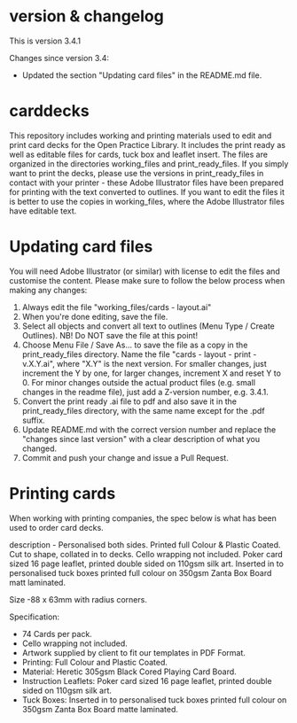 # version & changelog
This is version 3.4.1

Changes since version 3.4:
- Updated the section "Updating card files" in the README.md file.




# carddecks
This repository includes working and printing materials used to edit and print card decks for the Open Practice Library. It includes the print ready as well as editable files for cards, tuck box and leaflet insert. The files are organized in the directories working_files and print_ready_files. If you simply want to print the decks, please use the versions in print_ready_files in contact with your printer - these Adobe Illustrator files have been prepared for printing with the text converted to outlines. If you want to edit the files it is better to use the copies in working_files, where the Adobe Illustrator files have editable text.



# Updating card files
You will need Adobe Illustrator (or similar) with license to edit the files and customise the content. Please make sure to follow the below process when making any changes:
1. Always edit the file "working_files/cards - layout.ai"
2. When you're done editing, save the file.
3. Select all objects and convert all text to outlines (Menu Type / Create Outlines). NB! Do NOT save the file at this point!
4. Choose Menu File / Save As... to save the file as a copy in the print_ready_files directory. Name the file "cards - layout - print - v.X.Y.ai", where "X.Y" is the next version. For smaller changes, just increment the Y by one, for larger changes, increment X and reset Y to 0. For minor changes outside the actual product files (e.g. small changes in the readme file), just add a Z-version number, e.g. 3.4.1.
5. Convert the print ready .ai file to pdf and also save it in the print_ready_files directory, with the same name except for the .pdf suffix.
7. Update README.md with the correct version number and replace the "changes since last version" with a clear description of what you changed.
6. Commit and push your change and issue a Pull Request.



# Printing cards
When working with printing companies, the spec below is what has been used to order card decks.

description - Personalised both sides. Printed full Colour & Plastic Coated. Cut to shape, collated in to decks. Cello wrapping not included. Poker card sized 16 page leaflet, printed double sided on 110gsm silk art. Inserted in to personalised tuck boxes printed full colour on 350gsm Zanta Box Board matt laminated.

Size -88 x 63mm with radius corners.

Specification:
- 74 Cards per pack.
- Cello wrapping not included.
- Artwork supplied by client to fit our templates in PDF Format.
- Printing: Full Colour and Plastic Coated.
- Material: Heretic 305gsm Black Cored Playing Card Board.
- Instruction Leaflets: Poker card sized 16 page leaflet, printed double sided on 110gsm silk art.
- Tuck Boxes: Inserted in to personalised tuck boxes printed full colour on 350gsm Zanta Box Board matte laminated.

